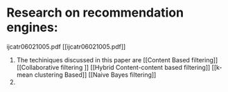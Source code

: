 # Research on recommendation engines:
ijcatr06021005.pdf [[ijcatr06021005.pdf]]
1. The techiniques discussed in this paper are [[Content Based filtering]] [[Collaborative filtering ]] [[Hybrid Content-content based filtering]] [[k-mean clustering Based]] [[Naive Bayes filtering]]
2. 



